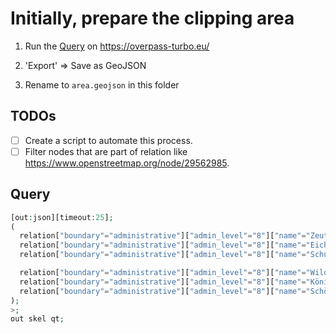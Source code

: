# Initially, prepare the clipping area

1. Run the [Query](#Query) on https://overpass-turbo.eu/

1. 'Export' => Save as GeoJSON

1. Rename to `area.geojson` in this folder

## TODOs

- [ ] Create a script to automate this process.
- [ ] Filter nodes that are part of relation like https://www.openstreetmap.org/node/29562985.

## Query

```php
[out:json][timeout:25];
(
  relation["boundary"="administrative"]["admin_level"="8"]["name"="Zeuthen"]({{bbox}});
  relation["boundary"="administrative"]["admin_level"="8"]["name"="Eichwalde"]({{bbox}});
  relation["boundary"="administrative"]["admin_level"="8"]["name"="Schulzendorf"]({{bbox}});

  relation["boundary"="administrative"]["admin_level"="8"]["name"="Wildau"]({{bbox}});
  relation["boundary"="administrative"]["admin_level"="8"]["name"="Königs Wusterhausen"]({{bbox}});
  relation["boundary"="administrative"]["admin_level"="8"]["name"="Schönefeld"]({{bbox}});
);
>;
out skel qt;
```
